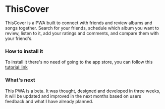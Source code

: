 # ThisCover
ThisCover is a PWA built to connect with friends and review albums and songs together. Search for your friends, schedule which album you want to review, listen to it, add your ratings and comments, and compare them with your friend's. 

### How to install it
To install it there's no need of going to the app store, you can follow this [tutorial link](https://www.cdc.gov/niosh/mining/content/hearingloss/installPWA.html#:~:text=First%2C%20navigate%20to%20the%20site%20in%20Chrome.,available%20on%20your%20home%20screen.)

### What's next
This PWA is a beta. It was thought, designed and developed in three weeks, it will be updated and improved in the next months based on users feedback and what I have already planned.
